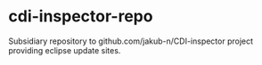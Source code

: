 cdi-inspector-repo
==================

Subsidiary repository to github.com/jakub-n/CDI-inspector project providing eclipse update sites.
